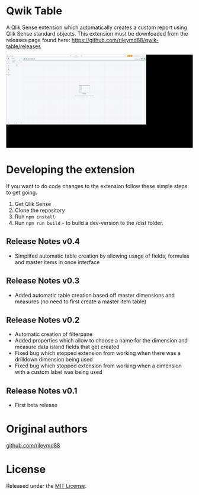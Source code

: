 # Qwik Table
A Qlik Sense extension which automatically creates a custom report using Qlik Sense standard objects. This extension must be downloaded from the releases page found here: https://github.com/rileymd88/qwik-table/releases 

![Qwik Table GIF](https://raw.githubusercontent.com/rileymd88/data/master/qwik-table/qwik-table.gif)

# Developing the extension
If you want to do code changes to the extension follow these simple steps to get going.

1. Get Qlik Sense
2. Clone the repository
3. Run `npm install`
4. Run `npm run build` - to build a dev-version to the /dist folder.

## Release Notes v0.4
* Simplifed automatic table creation by allowing usage of fields, formulas and master items in once interface

## Release Notes v0.3
* Added automatic table creation based off master dimensions and measures (no need to first create a master item table)

## Release Notes v0.2
* Automatic creation of filterpane
* Added properties which allow to choose a name for the dimension and measure data island fields that get created
* Fixed bug which stopped extension from working when there was a drilldown dimension being used
* Fixed bug which stopped extension from working when a dimension with a custom label was being used

## Release Notes v0.1
* First beta release

# Original authors
[github.com/rileymd88](https://github.com/rileymd88)

# License
Released under the [MIT License](LICENSE).
